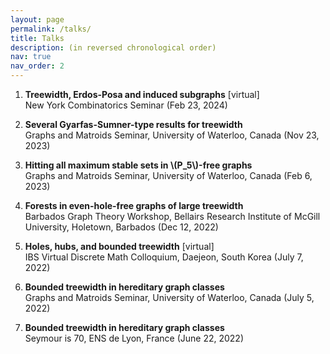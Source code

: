 ```yaml
---
layout: page
permalink: /talks/
title: Talks
description: (in reversed chronological order)
nav: true
nav_order: 2
---
```




1. **Treewidth, Erdos-Posa and induced subgraphs** [virtual]\
   New York Combinatorics Seminar (Feb 23, 2024)

2. **Several Gyarfas-Sumner-type results for treewidth**\
Graphs and Matroids Seminar, University of Waterloo, Canada (Nov 23, 2023)

3. **Hitting all maximum stable sets in \\(P\_5\\)-free graphs**\
Graphs and Matroids Seminar, University of Waterloo, Canada (Feb 6, 2023)


4. **Forests in even-hole-free graphs of large treewidth**\
Barbados Graph Theory Workshop, Bellairs Research Institute of McGill University, Holetown, Barbados (Dec 12, 2022)


5. **Holes, hubs, and bounded treewidth** [virtual]\
IBS Virtual Discrete Math Colloquium, Daejeon, South Korea (July 7, 2022)


6. **Bounded treewidth in hereditary graph classes**\
Graphs and Matroids Seminar, University of Waterloo, Canada (July 5, 2022)


7. **Bounded treewidth in hereditary graph classes**\
 Seymour is 70, ENS de Lyon, France (June 22, 2022)

